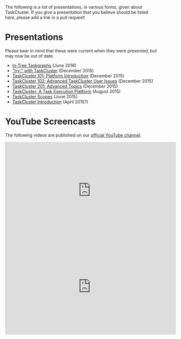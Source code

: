 The following is a list of presentations, in various forms, given about TaskCluster.
If you give a presentation that you believe should be listed here, please add a link in a pull request!

Presentations
=============

Please bear in mind that these were current when they were presented, but may now be out of date.

 * [In-Tree Taskgraphs](/presentations/in-tree-taskgraphs/) (June 2016)
 * ["try:" with TaskCluster](/presentations/try-with-taskcluster/) (December 2015)
 * [TaskCluster 101: Platform Introduction](/presentations/TC-101/) (December 2015)
 * [TaskCluster 102: Advanced TaskCluster User Issues](/presentations/TC-102/) (December 2015)
 * [TaskCluster 201: Advanced Topics](/presentations/TC-201/) (December 2015)
 * [TaskCluster: A Task Execution Platform](/presentations/intro-talk/) (August 2015)
 * [TaskCluster Scopes](/presentations/scopes/) (June 2015)
 * [TaskCluster Introduction](/presentations/intro/) (April 2015?)

YouTube Screencasts
===================

The following videos are published on our [official YouTube channel](https://www.youtube.com/channel/UCD0odAg4RgoTDdomOx7lSuw).

<iframe width="560" height="315" src="https://www.youtube.com/embed/cez1uGY5u8A" frameborder="0" allowfullscreen></iframe>

<iframe width="560" height="315" src="https://www.youtube.com/embed/B1MAyJpUya8" frameborder="0" allowfullscreen></iframe>
